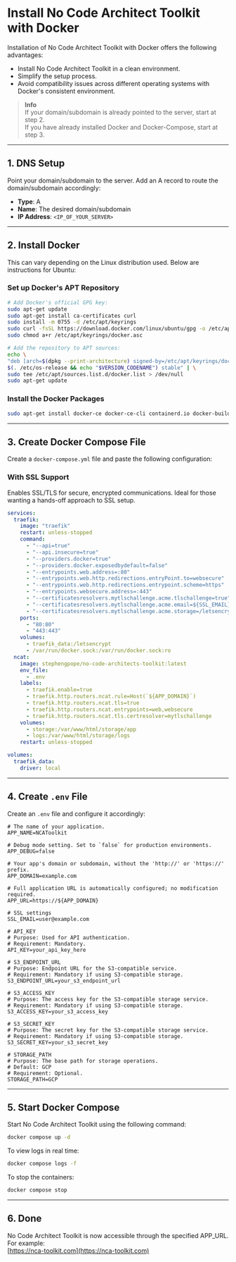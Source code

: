 # Install No Code Architect Toolkit with Docker

Installation of No Code Architect Toolkit with Docker offers the following advantages:
- Install No Code Architect Toolkit in a clean environment.
- Simplify the setup process.
- Avoid compatibility issues across different operating systems with Docker's consistent environment.

> **Info**  
> If your domain/subdomain is already pointed to the server, start at step 2.  
> If you have already installed Docker and Docker-Compose, start at step 3.

---

## 1. DNS Setup

Point your domain/subdomain to the server. Add an A record to route the domain/subdomain accordingly:

- **Type**: A  
- **Name**: The desired domain/subdomain  
- **IP Address**: `<IP_OF_YOUR_SERVER>`  

---

## 2. Install Docker

This can vary depending on the Linux distribution used. Below are instructions for Ubuntu:

### Set up Docker's APT Repository

```bash
# Add Docker's official GPG key:
sudo apt-get update
sudo apt-get install ca-certificates curl
sudo install -m 0755 -d /etc/apt/keyrings
sudo curl -fsSL https://download.docker.com/linux/ubuntu/gpg -o /etc/apt/keyrings/docker.asc
sudo chmod a+r /etc/apt/keyrings/docker.asc

# Add the repository to APT sources:
echo \
"deb [arch=$(dpkg --print-architecture) signed-by=/etc/apt/keyrings/docker.asc] https://download.docker.com/linux/ubuntu \
$(. /etc/os-release && echo "$VERSION_CODENAME") stable" | \
sudo tee /etc/apt/sources.list.d/docker.list > /dev/null
sudo apt-get update
```

### Install the Docker Packages

```bash
sudo apt-get install docker-ce docker-ce-cli containerd.io docker-buildx-plugin docker-compose-plugin
```

---

## 3. Create Docker Compose File

Create a `docker-compose.yml` file and paste the following configuration:

### With SSL Support
Enables SSL/TLS for secure, encrypted communications. Ideal for those wanting a hands-off approach to SSL setup.

```yaml
services:
  traefik:
    image: "traefik"
    restart: unless-stopped
    command:
      - "--api=true"
      - "--api.insecure=true"
      - "--providers.docker=true"
      - "--providers.docker.exposedbydefault=false"
      - "--entrypoints.web.address=:80"
      - "--entrypoints.web.http.redirections.entryPoint.to=websecure"
      - "--entrypoints.web.http.redirections.entrypoint.scheme=https"
      - "--entrypoints.websecure.address=:443"
      - "--certificatesresolvers.mytlschallenge.acme.tlschallenge=true"
      - "--certificatesresolvers.mytlschallenge.acme.email=${SSL_EMAIL}"
      - "--certificatesresolvers.mytlschallenge.acme.storage=/letsencrypt/acme.json"
    ports:
      - "80:80"
      - "443:443"
    volumes:
      - traefik_data:/letsencrypt
      - /var/run/docker.sock:/var/run/docker.sock:ro
  ncat:
    image: stephengpope/no-code-architects-toolkit:latest
    env_file:
      - .env
    labels:
      - traefik.enable=true
      - traefik.http.routers.ncat.rule=Host(`${APP_DOMAIN}`)
      - traefik.http.routers.ncat.tls=true
      - traefik.http.routers.ncat.entrypoints=web,websecure
      - traefik.http.routers.ncat.tls.certresolver=mytlschallenge
    volumes:
      - storage:/var/www/html/storage/app
      - logs:/var/www/html/storage/logs
    restart: unless-stopped

volumes:
  traefik_data:
    driver: local
```

---

## 4. Create `.env` File

Create an `.env` file and configure it accordingly:

```env
# The name of your application.
APP_NAME=NCAToolkit

# Debug mode setting. Set to `false` for production environments.
APP_DEBUG=false

# Your app's domain or subdomain, without the 'http://' or 'https://' prefix.
APP_DOMAIN=example.com

# Full application URL is automatically configured; no modification required.
APP_URL=https://${APP_DOMAIN}

# SSL settings
SSL_EMAIL=user@example.com

# API_KEY
# Purpose: Used for API authentication.
# Requirement: Mandatory.
API_KEY=your_api_key_here

# S3_ENDPOINT_URL
# Purpose: Endpoint URL for the S3-compatible service.
# Requirement: Mandatory if using S3-compatible storage.
S3_ENDPOINT_URL=your_s3_endpoint_url

# S3_ACCESS_KEY
# Purpose: The access key for the S3-compatible storage service.
# Requirement: Mandatory if using S3-compatible storage.
S3_ACCESS_KEY=your_s3_access_key

# S3_SECRET_KEY
# Purpose: The secret key for the S3-compatible storage service.
# Requirement: Mandatory if using S3-compatible storage.
S3_SECRET_KEY=your_s3_secret_key

# STORAGE_PATH
# Purpose: The base path for storage operations.
# Default: GCP
# Requirement: Optional.
STORAGE_PATH=GCP

```

---

## 5. Start Docker Compose

Start No Code Architect Toolkit  using the following command:

```bash
docker compose up -d
```

To view logs in real time:

```bash
docker compose logs -f
```

To stop the containers:

```bash
docker compose stop
```

---

## 6. Done

No Code Architect Toolkit is now accessible through the specified APP_URL. For example:  
[https://nca-toolkit.com](https://nca-toolkit.com)
